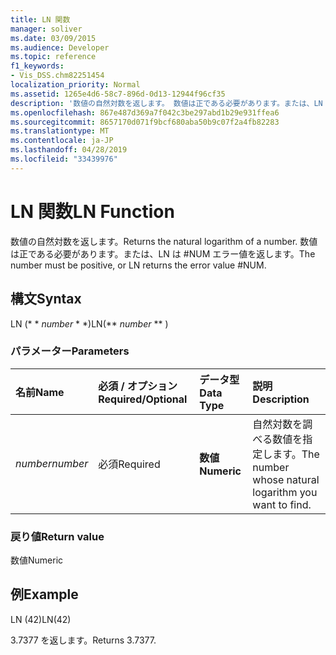 ```yaml
---
title: LN 関数
manager: soliver
ms.date: 03/09/2015
ms.audience: Developer
ms.topic: reference
f1_keywords:
- Vis_DSS.chm82251454
localization_priority: Normal
ms.assetid: 1265e4d6-58c7-896d-0d13-12944f96cf35
description: '数値の自然対数を返します。 数値は正である必要があります。または、LN は #NUM エラー値を返します。'
ms.openlocfilehash: 867e487d369a7f042c3be297abd1b29e931ffea6
ms.sourcegitcommit: 8657170d071f9bcf680aba50b9c07f2a4fb82283
ms.translationtype: MT
ms.contentlocale: ja-JP
ms.lasthandoff: 04/28/2019
ms.locfileid: "33439976"
---
```

# <a name="ln-function"></a><span data-ttu-id="344bc-104">LN 関数</span><span class="sxs-lookup"><span data-stu-id="344bc-104">LN Function</span></span>

<span data-ttu-id="344bc-105">数値の自然対数を返します。</span><span class="sxs-lookup"><span data-stu-id="344bc-105">Returns the natural logarithm of a number.</span></span> <span data-ttu-id="344bc-106">数値は正である必要があります。または、LN は #NUM エラー値を返します。</span><span class="sxs-lookup"><span data-stu-id="344bc-106">The number must be positive, or LN returns the error value #NUM.</span></span>
  
## <a name="syntax"></a><span data-ttu-id="344bc-107">構文</span><span class="sxs-lookup"><span data-stu-id="344bc-107">Syntax</span></span>

<span data-ttu-id="344bc-108">LN (\* \* *number* \* \*)</span><span class="sxs-lookup"><span data-stu-id="344bc-108">LN(\*\* *number* \*\* )</span></span> 
  
### <a name="parameters"></a><span data-ttu-id="344bc-109">パラメーター</span><span class="sxs-lookup"><span data-stu-id="344bc-109">Parameters</span></span>

|<span data-ttu-id="344bc-110">**名前**</span><span class="sxs-lookup"><span data-stu-id="344bc-110">**Name**</span></span>|<span data-ttu-id="344bc-111">**必須 / オプション**</span><span class="sxs-lookup"><span data-stu-id="344bc-111">**Required/Optional**</span></span>|<span data-ttu-id="344bc-112">**データ型**</span><span class="sxs-lookup"><span data-stu-id="344bc-112">**Data Type**</span></span>|<span data-ttu-id="344bc-113">**説明**</span><span class="sxs-lookup"><span data-stu-id="344bc-113">**Description**</span></span>|
|:-----|:-----|:-----|:-----|
| <span data-ttu-id="344bc-114">_number_</span><span class="sxs-lookup"><span data-stu-id="344bc-114">_number_</span></span> <br/> |<span data-ttu-id="344bc-115">必須</span><span class="sxs-lookup"><span data-stu-id="344bc-115">Required</span></span>  <br/> |<span data-ttu-id="344bc-116">**数値**</span><span class="sxs-lookup"><span data-stu-id="344bc-116">**Numeric**</span></span> <br/> | <span data-ttu-id="344bc-117">自然対数を調べる数値を指定します。</span><span class="sxs-lookup"><span data-stu-id="344bc-117">The number whose natural logarithm you want to find.</span></span>  <br/> |
   
### <a name="return-value"></a><span data-ttu-id="344bc-118">戻り値</span><span class="sxs-lookup"><span data-stu-id="344bc-118">Return value</span></span>

<span data-ttu-id="344bc-119">数値</span><span class="sxs-lookup"><span data-stu-id="344bc-119">Numeric</span></span>
  
## <a name="example"></a><span data-ttu-id="344bc-120">例</span><span class="sxs-lookup"><span data-stu-id="344bc-120">Example</span></span>

<span data-ttu-id="344bc-121">LN (42)</span><span class="sxs-lookup"><span data-stu-id="344bc-121">LN(42)</span></span> 
  
<span data-ttu-id="344bc-122">3.7377 を返します。</span><span class="sxs-lookup"><span data-stu-id="344bc-122">Returns 3.7377.</span></span> 
  

